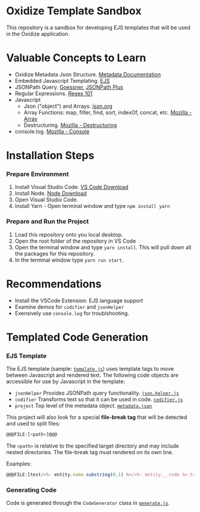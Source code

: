 # Oxidize Template Sandbox

This repository is a sandbox for developing EJS templates that will be used in the Oxidize application.

# Valuable Concepts to Learn

- Oxidize Metadata Json Structure. [Metadata Documentation](metadata.md)
- Embedded Javascript Templating. [EJS](https://ejs.co/)
- JSONPath Query. [Goessner](https://goessner.net/articles/JsonPath/), [JSONPath Plus](https://github.com/s3u/JSONPath)
- Regular Expressions. [Regex 101](https://regex101.com/)
- Javascript
  - Json ("object") and Arrays. [json.org](https://www.json.org/json-en.html)
  - Array Functions: map, filter, find, sort, indexOf, concat, etc. [Mozilla - Array](https://developer.mozilla.org/en-US/docs/Web/JavaScript/Reference/Global_Objects/Array)
  - Destructuring. [Mozilla - Destructuring](https://developer.mozilla.org/en-US/docs/Web/JavaScript/Reference/Operators/Destructuring_assignment)
- console.log. [Mozilla - Console](https://developer.mozilla.org/en-US/docs/Web/API/Console/log)

# Installation Steps

### **Prepare Environment**

1. Install Visual Studio Code. [VS Code Download](https://code.visualstudio.com/download)
2. Install Node. [Node Download](https://nodejs.org/en/download/)
3. Open Visual Studio Code.
4. Install Yarn - Open terminal window and type `npm install yarn`

### **Prepare and Run the Project**

1. Load this repository onto you local desktop.
2. Open the root folder of the repository in VS Code
3. Open the terminal window and type `yarn install`. This will pull down all the packages for this repository.
4. In the terminal window type `yarn run start`.

# Recommendations

- Install the VSCode Extension: EJS language support
- Examine demos for `codifier` and `jsonHelper`
- Exensively use `console.log` for troublshooting.

# Templated Code Generation

### **EJS Template**

The EJS template (sample: [`template.js`](input/template.ejs)) uses template tags to move between Javascript and rendered text. The following code objects are accessible for use by Javascript in the template:

- `jsonHelper` Provides JSONPath query functionality. [`json.helper.js`](src/core/json.helper.js)
- `codifier` Transforms text so that it can be used in code. [`codifier.js`](src/core/codifier.js)
- `project` Top level of the metadata object. [`metadata.json`](input/metadata.json)

This project will also look for a special **file-break tag** that will be detected and used to split files:
```javascript
@@@FILE:[<path>]@@@
```
The `<path>` is relative to the specified target directory and may include nested directories. The file-break tag must rendered on its own line.  
  
Examples:
```javascript
@@@FILE:[test/<%- entity.name.substring(0,1) %>/<%- entity.__code %>.txt]@@@
```


### **Generating Code**

Code is generated through the `CodeGenerator` class in [`generate.js`](src/generator.js).